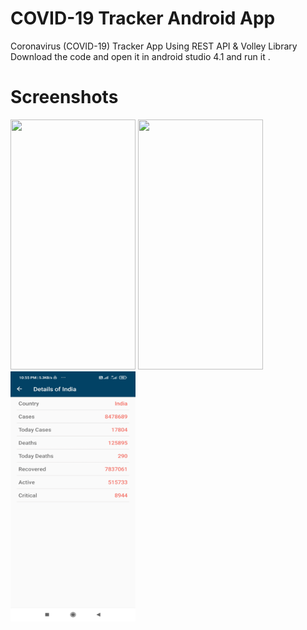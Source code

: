 # COVID-19 Tracker Android App 
Coronavirus (COVID-19) Tracker App Using REST API & Volley Library
Download the code and open it in android studio 4.1 and run it .
# Screenshots 
<p float="left">
 <img src="https://github.com/arsltech/COVID-19Tracker/blob/master/image1.jpg" width="200" height="400" />
<img src="https://github.com/arsltech/COVID-19Tracker/blob/master/image2.jpg" width="200" height="400" />
<img src="https://github.com/subhradipdas92/covid/blob/master/image1%5B1%5D.jpg" width="200" height="400" />

</p>


